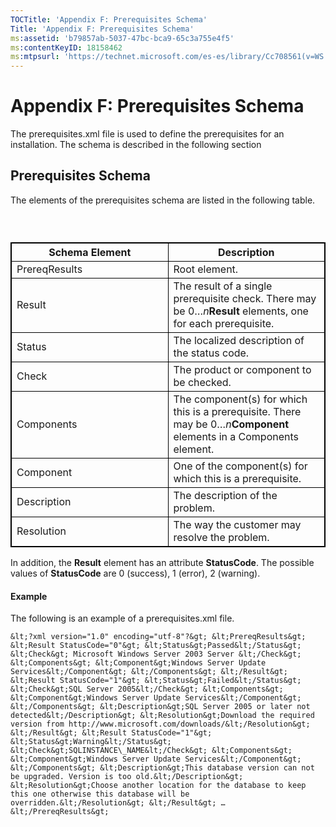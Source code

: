 ```yaml
---
TOCTitle: 'Appendix F: Prerequisites Schema'
Title: 'Appendix F: Prerequisites Schema'
ms:assetid: 'b79857ab-5037-47bc-bca9-65c3a755e4f5'
ms:contentKeyID: 18158462
ms:mtpsurl: 'https://technet.microsoft.com/es-es/library/Cc708561(v=WS.10)'
---
```


Appendix F: Prerequisites Schema
================================

The prerequisites.xml file is used to define the prerequisites for an installation. The schema is described in the following section

Prerequisites Schema
--------------------

The elements of the prerequisites schema are listed in the following table.

###  

 
<table style="border:1px solid black;">
<colgroup>
<col width="50%" />
<col width="50%" />
</colgroup>
<thead>
<tr class="header">
<th style="border:1px solid black;" >Schema Element</th>
<th style="border:1px solid black;" >Description</th>
</tr>
</thead>
<tbody>
<tr class="odd">
<td style="border:1px solid black;">PrereqResults</td>
<td style="border:1px solid black;">Root element.</td>
</tr>
<tr class="even">
<td style="border:1px solid black;">Result</td>
<td style="border:1px solid black;">The result of a single prerequisite check. There may be 0…<em>n</em><strong>Result</strong> elements, one for each prerequisite.</td>
</tr>
<tr class="odd">
<td style="border:1px solid black;">Status</td>
<td style="border:1px solid black;">The localized description of the status code.</td>
</tr>
<tr class="even">
<td style="border:1px solid black;">Check</td>
<td style="border:1px solid black;">The product or component to be checked.</td>
</tr>
<tr class="odd">
<td style="border:1px solid black;">Components</td>
<td style="border:1px solid black;">The component(s) for which this is a prerequisite. There may be 0…<em>n</em><strong>Component</strong> elements in a Components element.</td>
</tr>
<tr class="even">
<td style="border:1px solid black;">Component</td>
<td style="border:1px solid black;">One of the component(s) for which this is a prerequisite.</td>
</tr>
<tr class="odd">
<td style="border:1px solid black;">Description</td>
<td style="border:1px solid black;">The description of the problem.</td>
</tr>
<tr class="even">
<td style="border:1px solid black;">Resolution</td>
<td style="border:1px solid black;">The way the customer may resolve the problem.</td>
</tr>
</tbody>
</table>
  
In addition, the **Result** element has an attribute **StatusCode**. The possible values of **StatusCode** are 0 (success), 1 (error), 2 (warning).
  
#### Example
  
The following is an example of a prerequisites.xml file.
  
```  
&lt;?xml version="1.0" encoding="utf-8"?&gt; &lt;PrereqResults&gt; &lt;Result StatusCode="0"&gt; &lt;Status&gt;Passed&lt;/Status&gt; &lt;Check&gt; Microsoft Windows Server 2003 Server &lt;/Check&gt; &lt;Components&gt; &lt;Component&gt;Windows Server Update Services&lt;/Component&gt; &lt;/Components&gt; &lt;/Result&gt; &lt;Result StatusCode="1"&gt; &lt;Status&gt;Failed&lt;/Status&gt; &lt;Check&gt;SQL Server 2005&lt;/Check&gt; &lt;Components&gt; &lt;Component&gt;Windows Server Update Services&lt;/Component&gt; &lt;/Components&gt; &lt;Description&gt;SQL Server 2005 or later not detected&lt;/Description&gt; &lt;Resolution&gt;Download the required version from http://www.microsoft.com/downloads/&lt;/Resolution&gt; &lt;/Result&gt; &lt;Result StatusCode="1"&gt; &lt;Status&gt;Warning&lt;/Status&gt; &lt;Check&gt;SQLINSTANCE\_NAME&lt;/Check&gt; &lt;Components&gt; &lt;Component&gt;Windows Server Update Services&lt;/Component&gt; &lt;/Components&gt; &lt;Description&gt;This database version can not be upgraded. Version is too old.&lt;/Description&gt; &lt;Resolution&gt;Choose another location for the database to keep this one otherwise this database will be overridden.&lt;/Resolution&gt; &lt;/Result&gt; … &lt;/PrereqResults&gt;  
```
